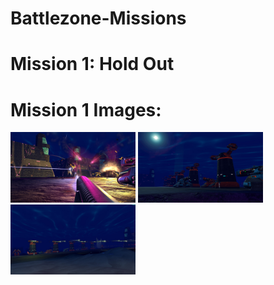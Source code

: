 # Battlezone-Missions

# Mission 1: Hold Out 

# Mission 1 Images: 
<p float="left">
  <img src="https://github.com/HerndonE/Battlezone-Missions/blob/master/Hold%20Out%20Mission/ExampleConfig/MapHoldOut/Images/scene6.jpg" width="200" />
  <img src="https://github.com/HerndonE/Battlezone-Missions/blob/master/Hold%20Out%20Mission/ExampleConfig/MapHoldOut/Images/scene1.jpg" width="200" /> 
  <img src="https://github.com/HerndonE/Battlezone-Missions/blob/master/Hold%20Out%20Mission/ExampleConfig/MapHoldOut/Images/scene2.jpg" width="200" />
</p>
